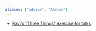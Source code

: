 ```yaml
---
aliases: ["advice", "Advice"]
---
```


- [Ravi's "Three Things" exercise for talks](Quick_Notes/2021-04-17.md#^ef2271)